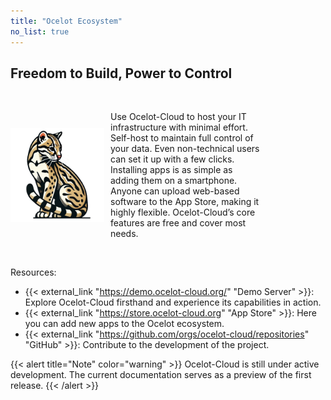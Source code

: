 ```yaml
---
title: "Ocelot Ecosystem"
no_list: true
---
```


## Freedom to Build, Power to Control
<br> 
<div style="display: flex; align-items: center; width: 80%;"> 
<img src="logo.png" alt="My Image" width="150" style="margin-right: 10px;"> 
<p>Use Ocelot-Cloud to host your IT infrastructure with minimal effort. Self-host to maintain full control of your data. Even non-technical users can set it up with a few clicks. Installing apps is as simple as adding them on a smartphone. Anyone can upload web-based software to the App Store, making it highly flexible. Ocelot-Cloud’s core features are free and cover most needs.</p> 
</div> 
<br>

Resources:
* {{< external_link "https://demo.ocelot-cloud.org/" "Demo Server" >}}: Explore Ocelot-Cloud firsthand and experience its capabilities in action.
* {{< external_link "https://store.ocelot-cloud.org" "App Store" >}}: Here you can add new apps to the Ocelot ecosystem.
* {{< external_link "https://github.com/orgs/ocelot-cloud/repositories" "GitHub" >}}: Contribute to the development of the project.

{{< alert title="Note" color="warning" >}}
Ocelot-Cloud is still under active development. The current documentation serves as a preview of the first release.
{{< /alert >}}
